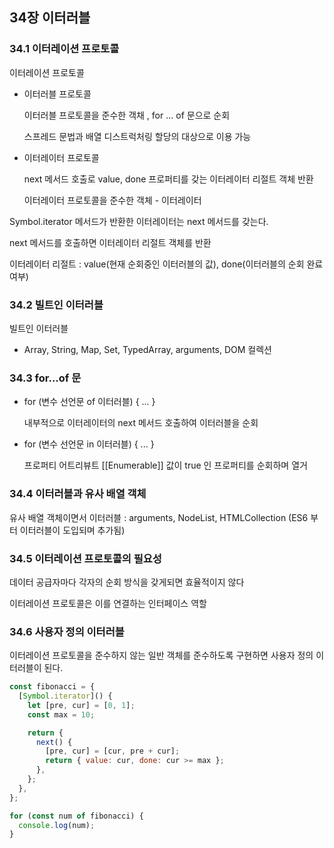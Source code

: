 ## 34장 이터러블

### 34.1 이터레이션 프로토콜

이터레이션 프로토콜

- 이터러블 프로토콜

  이터러블 프로토콜을 준수한 객채 , for ... of 문으로 순회

  스프레드 문법과 배열 디스트럭처링 할당의 대상으로 이용 가능

- 이터레이터 프로토콜

  next 메서드 호출로 value, done 프로퍼티를 갖는 이터레이터 리절트 객체 반환

  이터레이터 프로토콜을 준수한 객체 - 이터레이터

Symbol.iterator 메서드가 반환한 이터레이터는 next 메서드를 갖는다.

next 메서드를 호출하면 이터레이터 리절트 객체를 반환

이터레이터 리절트 : value(현재 순회중인 이터러블의 값), done(이터러블의 순회 완료 여부)

### 34.2 빌트인 이터러블

빌트인 이터러블

- Array, String, Map, Set, TypedArray, arguments, DOM 컬렉션

### 34.3 for...of 문

- for (변수 선언문 of 이터러블) { ... }

  내부적으로 이터레이터의 next 메서드 호출하여 이터러블을 순회

- for (변수 선언문 in 이터러블) { ... }

  프로퍼티 어트리뷰트 [[Enumerable]] 값이 true 인 프로퍼티를 순회하며 열거

### 34.4 이터러블과 유사 배열 객체

유사 배열 객체이면서 이터러블 : arguments, NodeList, HTMLCollection (ES6 부터 이터러블이 도입되며 추가됨)

### 34.5 이터레이션 프로토콜의 필요성

데이터 공급자마다 각자의 순회 방식을 갖게되면 효율적이지 않다

이터레이션 프로토콜은 이를 연결하는 인터페이스 역할

### 34.6 사용자 정의 이터러블

이터레이션 프로토콜을 준수하지 않는 일반 객체를 준수하도록 구현하면 사용자 정의 이터러블이 된다.

```jsx
const fibonacci = {
  [Symbol.iterator]() {
    let [pre, cur] = [0, 1];
    const max = 10;

    return {
      next() {
        [pre, cur] = [cur, pre + cur];
        return { value: cur, done: cur >= max };
      },
    };
  },
};

for (const num of fibonacci) {
  console.log(num);
}
```
